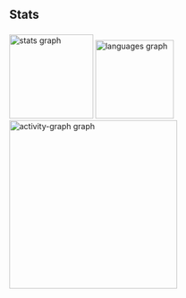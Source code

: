 <h2 align="left">Stats</h2>

###

<div align="left">
  <img src="https://github-readme-stats.vercel.app/api?username=Moa112&hide_title=false&hide_rank=false&show_icons=true&include_all_commits=true&count_private=true&disable_animations=false&theme=gruvbox_light&locale=en&hide_border=false&order=1" height="150" alt="stats graph"  />
  <img src="https://github-readme-stats.vercel.app/api/top-langs?username=Moa112&locale=en&hide_title=false&layout=compact&card_width=320&langs_count=5&theme=gruvbox_light&hide_border=false&order=2" height="140" alt="languages graph"  />
  <img src="https://github-readme-activity-graph.vercel.app/graph?username=Moa112&radius=16&theme=gruvbox&area=true&order=5" height="300" alt="activity-graph graph"  />
</div>

###
